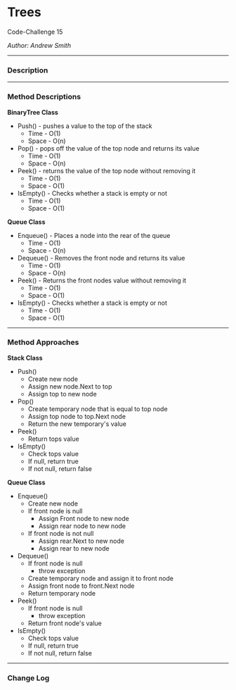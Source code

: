 # Trees

Code-Challenge 15

*Author: Andrew Smith*

---
### Description

---

### Method Descriptions

**BinaryTree Class**

- Push() - pushes a value to the top of the stack
  - Time - O(1)
  - Space - O(n)
- Pop() - pops off the value of the top node and returns its value
  - Time - O(1)
  - Space - O(n)
- Peek() - returns the value of the top node without removing it
  - Time - O(1)
  - Space - O(1)
- IsEmpty() - Checks whether a stack is empty or not
  - Time - O(1)
  - Space - O(1)

**Queue Class**

- Enqueue() - Places a node into the rear of the queue
  - Time - O(1)
  - Space - O(n)
- Dequeue() - Removes the front node and returns its value
  - Time - O(1)
  - Space - O(n)
- Peek() - Returns the front nodes value without removing it
  - Time - O(1)
  - Space - O(1)
- IsEmpty() - Checks whether a stack is empty or not
  - Time - O(1)
  - Space - O(1)

---

### Method Approaches

**Stack Class**

- Push()
  - Create new node
  - Assign new node.Next to top
  - Assign top to new node
- Pop() 
  - Create temporary node that is equal to top node
  - Assign top node to top.Next node
  - Return the new temporary's value
- Peek() 
  - Return tops value
- IsEmpty()
  - Check tops value
  - If null, return true
  - If not null, return false

**Queue Class**

- Enqueue() 
  - Create new node
  - If front node is null
    - Assign Front node to new node
    - Assign rear node to new node
  - If front node is not null
    - Assign rear.Next to new node
    - Assign rear to new node
- Dequeue() 
  - If front node is null
    - throw exception
  - Create temporary node and assign it to front node
  - Assign front node to front.Next node
  - Return temporary node
- Peek() 
  - If front node is null
    - throw exception
  - Return front node's value
- IsEmpty()
  - Check tops value
  - If null, return true
  - If not null, return false

---

### Change Log
